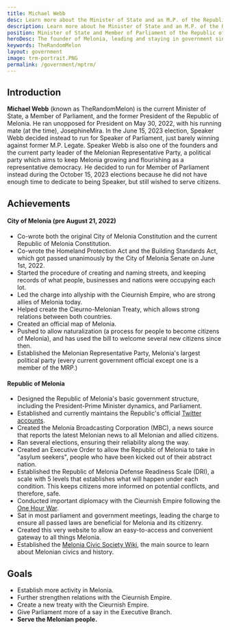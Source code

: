 ```yaml
---
title: Michael Webb
desc: Learn more about the Minister of State and an M.P. of the Republic of Melonia, Michael Webb.
description: Learn more about he Minister of State and an M.P. of the Republic of Melonia, Michael Webb.
position: Minister of State and Member of Parliament of the Republic of Melonia
heroDesc: The founder of Melonia, leading and staying in government since its inception.
keywords: TheRandomMelon
layout: government
image: trm-portrait.PNG
permalink: /government/mptrm/
---
```


## Introduction
**Michael Webb** (known as TheRandomMelon) is the current Minister of State, a Member of Parliament, and the former President of the Republic of Melonia. He ran unopposed for President on May 30, 2022, with his running mate (at the time), JosephineMira. In the June 15, 2023 election, Speaker Webb decided instead to run for Speaker of Parliament, just barely winning against former M.P. Legate. Speaker Webb is also one of the founders and the current party leader of the Melonian Representative Party, a political party which aims to keep Melonia growing and flourishing as a representative democracy. He decided to run for Member of Parliament instead during the October 15, 2023 elections because he did not have enough time to dedicate to being Speaker, but still wished to serve citizens.

## Achievements

#### City of Melonia (pre August 21, 2022)
- Co-wrote both the original City of Melonia Constitution and the current Republic of Melonia Constitution.
- Co-wrote the Homeland Protection Act and the Building Standards Act, which got passed unanimously by the City of Melonia Senate on June 1st, 2022.
- Started the procedure of creating and naming streets, and keeping records of what people, businesses and nations were occupying each lot.
- Led the charge into allyship with the Cieurnish Empire, who are strong allies of Melonia today.
- Helped create the Cieurno-Melonian Treaty, which allows strong relations between both countries.
- Created an official map of Melonia.
- Pushed to allow naturalization (a process for people to become citizens of Melonia), and has used the bill to welcome several new citizens since then.
- Established the Melonian Representative Party, Melonia's largest political party (every current government official except one is a member of the MRP.)

#### Republic of Melonia
- Designed the Republic of Melonia's basic government structure, including the President-Prime Minister dynamics, and Parliament.
- Established and currently maintains the Republic's official [Twitter accounts](https://twitter.com/MeloniaGov).
- Created the Melonia Broadcasting Corporation (MBC), a news source that reports the latest Melonian news to all Melonian and allied citizens.
- Ran several elections, ensuring their reliability along the way.
- Created an Executive Order to allow the Republic of Melonia to take in "asylum seekers", people who have been kicked out of their abstract nation.
- Established the Republic of Melonia Defense Readiness Scale (DRI), a scale with 5 levels that establishes what will happen under each condition. This keeps citizens more informed on potential conflicts, and therefore, safe.
- Conducted important diplomacy with the Cieurnish Empire following the [One Hour War](https://melonia-wiki.osolia.xyz/history/one-hour-war).
- Sat in most parliament and government meetings, leading the charge to ensure all passed laws are beneficial for Melonia and its citizenry.
- Created this very website to allow an easy-to-access and convenient gateway to all things Melonia.
- Established the [Melonia Civic Society Wiki](https://melonia-wiki.osolia.xyz), the main source to learn about Melonian civics and history.

## Goals
- Establish more activity in Melonia.
- Further strengthen relations with the Cieurnish Empire.
- Create a new treaty with the Cieurnish Empire.
- Give Parliament more of a say in the Executive Branch.
- **Serve the Melonian people.**
